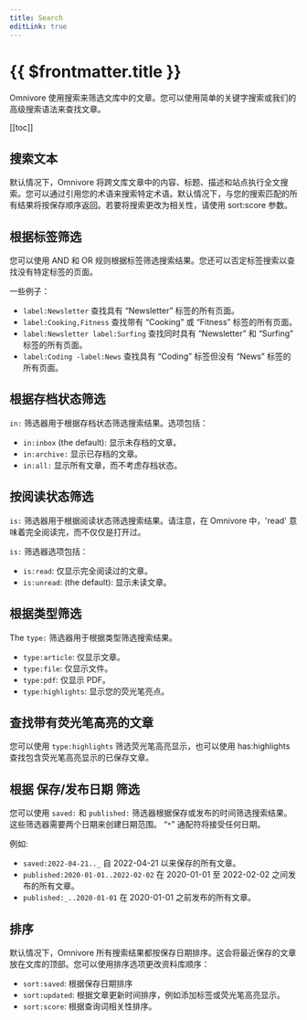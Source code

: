 ```yaml
---
title: Search
editLink: true
---
```


# {{ $frontmatter.title }}

Omnivore 使用搜索来筛选文库中的文章。您可以使用简单的关键字搜索或我们的高级搜索语法来查找文章。

[[toc]]

## 搜索文本

默认情况下，Omnivore 将跨文库文章中的内容、标题、描述和站点执行全文搜索。您可以通过引用您的术语来搜索特定术语。默认情况下，与您的搜索匹配的所有结果将按保存顺序返回。若要将搜索更改为相关性，请使用 sort:score 参数。

## 根据标签筛选

您可以使用 AND 和 OR 规则根据标签筛选搜索结果。您还可以否定标签搜索以查找没有特定标签的页面。

一些例子：

- `label:Newsletter` 查找具有 “Newsletter” 标签的所有页面。
- `label:Cooking,Fitness` 查找带有 “Cooking” 或 “Fitness” 标签的所有页面。
- `label:Newsletter label:Surfing` 查找同时具有 “Newsletter” 和 “Surfing” 标签的所有页面。
- `label:Coding -label:News` 查找具有 “Coding” 标签但没有 “News” 标签的所有页面。

## 根据存档状态筛选

`in:` 筛选器用于根据存档状态筛选搜索结果。选项包括：

- `in:inbox` (the default): 显示未存档的文章。
- `in:archive:` 显示已存档的文章。
- `in:all:` 显示所有文章，而不考虑存档状态。

## 按阅读状态筛选

`is:` 筛选器用于根据阅读状态筛选搜索结果。请注意，在 Omnivore 中，'read' 意味着完全阅读完，而不仅仅是打开过。

`is:` 筛选器选项包括：

- `is:read`: 仅显示完全阅读过的文章。
- `is:unread`: (the default): 显示未读文章。

## 根据类型筛选

The `type:` 筛选器用于根据类型筛选搜索结果。

- `type:article`: 仅显示文章。
- `type:file`: 仅显示文件。
- `type:pdf`: 仅显示 PDF。
- `type:highlights`: 显示您的荧光笔亮点。

## 查找带有荧光笔高亮的文章

您可以使用 `type:highlights` 筛选荧光笔高亮显示，也可以使用 has:highlights 查找包含荧光笔高亮显示的已保存文章。

## 根据 保存/发布日期 筛选

您可以使用 `saved:` 和 `published:` 筛选器根据保存或发布的时间筛选搜索结果。 这些筛选器需要两个日期来创建日期范围。 “`*`” 通配符将接受任何日期。

例如:

- `saved:2022-04-21.._` 自 2022-04-21 以来保存的所有文章。
- `published:2020-01-01..2022-02-02` 在 2020-01-01 至 2022-02-02 之间发布的所有文章。
- `published:_..2020-01-01` 在 2020-01-01 之前发布的所有文章。

## 排序

默认情况下，Omnivore 所有搜索结果都按保存日期排序。这会将最近保存的文章放在文库的顶部。您可以使用排序选项更改资料库顺序：

- `sort:saved`: 根据保存日期排序
- `sort:updated`: 根据文章更新时间排序，例如添加标签或荧光笔高亮显示。
- `sort:score`: 根据查询词相关性排序。
